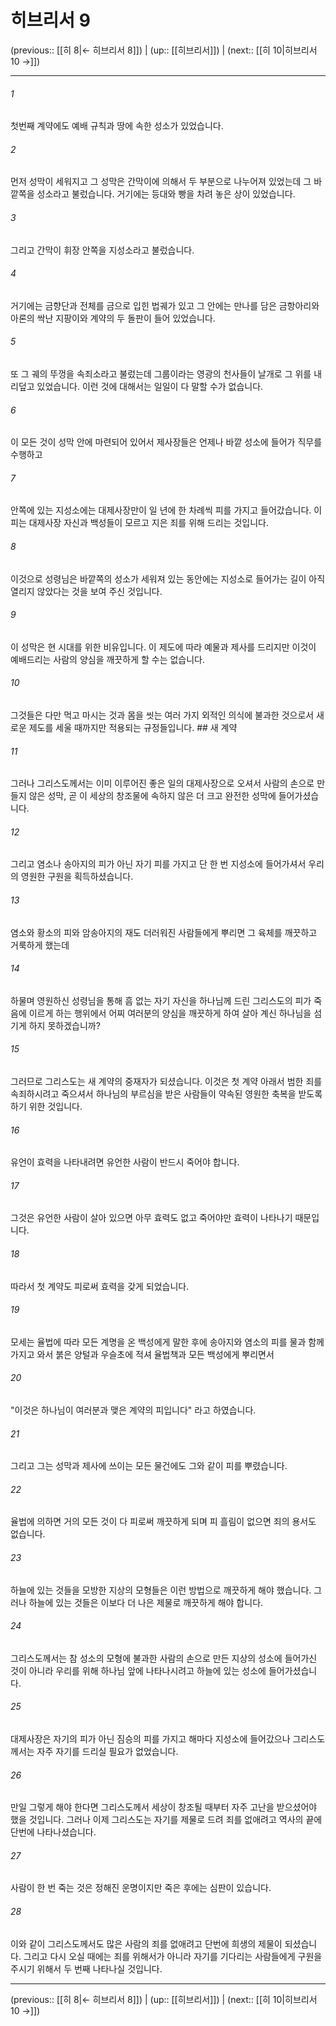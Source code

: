 # 히브리서 9

(previous:: [[히 8|← 히브리서 8]]) | (up:: [[히브리서]]) | (next:: [[히 10|히브리서 10 →]])

***




###### 1 

첫번째 계약에도 예배 규칙과 땅에 속한 성소가 있었습니다. 



###### 2 

먼저 성막이 세워지고 그 성막은 간막이에 의해서 두 부분으로 나누어져 있었는데 그 바깥쪽을 성소라고 불렀습니다. 거기에는 등대와 빵을 차려 놓은 상이 있었습니다. 



###### 3 

그리고 간막이 휘장 안쪽을 지성소라고 불렀습니다. 



###### 4 

거기에는 금향단과 전체를 금으로 입힌 법궤가 있고 그 안에는 만나를 담은 금항아리와 아론의 싹난 지팡이와 계약의 두 돌판이 들어 있었습니다. 



###### 5 

또 그 궤의 뚜껑을 속죄소라고 불렀는데 그룹이라는 영광의 천사들이 날개로 그 위를 내리덮고 있었습니다. 이런 것에 대해서는 일일이 다 말할 수가 없습니다. 



###### 6 

이 모든 것이 성막 안에 마련되어 있어서 제사장들은 언제나 바깥 성소에 들어가 직무를 수행하고 



###### 7 

안쪽에 있는 지성소에는 대제사장만이 일 년에 한 차례씩 피를 가지고 들어갔습니다. 이 피는 대제사장 자신과 백성들이 모르고 지은 죄를 위해 드리는 것입니다. 



###### 8 

이것으로 성령님은 바깥쪽의 성소가 세워져 있는 동안에는 지성소로 들어가는 길이 아직 열리지 않았다는 것을 보여 주신 것입니다. 



###### 9 

이 성막은 현 시대를 위한 비유입니다. 이 제도에 따라 예물과 제사를 드리지만 이것이 예배드리는 사람의 양심을 깨끗하게 할 수는 없습니다. 



###### 10 

그것들은 다만 먹고 마시는 것과 몸을 씻는 여러 가지 외적인 의식에 불과한 것으로서 새로운 제도를 세울 때까지만 적용되는 규정들입니다. ## 새 계약 



###### 11 

그러나 그리스도께서는 이미 이루어진 좋은 일의 대제사장으로 오셔서 사람의 손으로 만들지 않은 성막, 곧 이 세상의 창조물에 속하지 않은 더 크고 완전한 성막에 들어가셨습니다. 



###### 12 

그리고 염소나 송아지의 피가 아닌 자기 피를 가지고 단 한 번 지성소에 들어가셔서 우리의 영원한 구원을 획득하셨습니다. 



###### 13 

염소와 황소의 피와 암송아지의 재도 더러워진 사람들에게 뿌리면 그 육체를 깨끗하고 거룩하게 했는데 



###### 14 

하물며 영원하신 성령님을 통해 흠 없는 자기 자신을 하나님께 드린 그리스도의 피가 죽음에 이르게 하는 행위에서 어찌 여러분의 양심을 깨끗하게 하여 살아 계신 하나님을 섬기게 하지 못하겠습니까? 



###### 15 

그러므로 그리스도는 새 계약의 중재자가 되셨습니다. 이것은 첫 계약 아래서 범한 죄를 속죄하시려고 죽으셔서 하나님의 부르심을 받은 사람들이 약속된 영원한 축복을 받도록 하기 위한 것입니다. 



###### 16 

유언이 효력을 나타내려면 유언한 사람이 반드시 죽어야 합니다. 



###### 17 

그것은 유언한 사람이 살아 있으면 아무 효력도 없고 죽어야만 효력이 나타나기 때문입니다. 



###### 18 

따라서 첫 계약도 피로써 효력을 갖게 되었습니다. 



###### 19 

모세는 율법에 따라 모든 계명을 온 백성에게 말한 후에 송아지와 염소의 피를 물과 함께 가지고 와서 붉은 양털과 우슬초에 적셔 율법책과 모든 백성에게 뿌리면서 



###### 20 

"이것은 하나님이 여러분과 맺은 계약의 피입니다" 라고 하였습니다. 



###### 21 

그리고 그는 성막과 제사에 쓰이는 모든 물건에도 그와 같이 피를 뿌렸습니다. 



###### 22 

율법에 의하면 거의 모든 것이 다 피로써 깨끗하게 되며 피 흘림이 없으면 죄의 용서도 없습니다. 



###### 23 

하늘에 있는 것들을 모방한 지상의 모형들은 이런 방법으로 깨끗하게 해야 했습니다. 그러나 하늘에 있는 것들은 이보다 더 나은 제물로 깨끗하게 해야 합니다. 



###### 24 

그리스도께서는 참 성소의 모형에 불과한 사람의 손으로 만든 지상의 성소에 들어가신 것이 아니라 우리를 위해 하나님 앞에 나타나시려고 하늘에 있는 성소에 들어가셨습니다. 



###### 25 

대제사장은 자기의 피가 아닌 짐승의 피를 가지고 해마다 지성소에 들어갔으나 그리스도께서는 자주 자기를 드리실 필요가 없었습니다. 



###### 26 

만일 그렇게 해야 한다면 그리스도께서 세상이 창조될 때부터 자주 고난을 받으셨어야 했을 것입니다. 그러나 이제 그리스도는 자기를 제물로 드려 죄를 없애려고 역사의 끝에 단번에 나타나셨습니다. 



###### 27 

사람이 한 번 죽는 것은 정해진 운명이지만 죽은 후에는 심판이 있습니다. 



###### 28 

이와 같이 그리스도께서도 많은 사람의 죄를 없애려고 단번에 희생의 제물이 되셨습니다. 그리고 다시 오실 때에는 죄를 위해서가 아니라 자기를 기다리는 사람들에게 구원을 주시기 위해서 두 번째 나타나실 것입니다.

***

(previous:: [[히 8|← 히브리서 8]]) | (up:: [[히브리서]]) | (next:: [[히 10|히브리서 10 →]])
